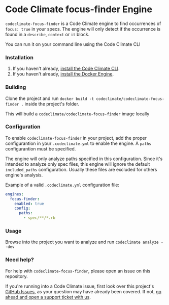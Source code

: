 # Code Climate focus-finder Engine

`codeclimate-focus-finder` is a Code Climate engine to find occurrences of `focus: true` in your specs. The engine will only detect if the occurrence is found in a `describe`, `context` or `it` block.

You can run it on your command line using the Code Climate CLI

### Installation

1. If you haven't already, [install the Code Climate CLI](https://github.com/codeclimate/codeclimate).
2. If you haven't already, [install the Docker Engine](https://docs.docker.com/engine/installation/).

### Building

Clone the project and run `docker build -t codeclimate/codeclimate-focus-finder .` inside the project's folder.

This will build a `codeclimate/codeclimate-focus-finder` image locally

### Configuration
To enable `codeclimate-focus-finder` in your project, add the proper configurantion in your `.codeclimate.yml` to enable the engine. A `paths` configurantion must be specified.

The engine will only analyze paths specified in this configuration. Since it's intended to analyze only spec files, this engine will ignore the default `included_paths` configuration. Usually these files are excluded for others engine's analysis.

Example of a valid `.codeclimate.yml` configuration file:

```yml
engines:
  focus-finder:
    enabled: true
    config:
      paths:
        - spec/**/*.rb
```

### Usage

Browse into the project you want to analyze and run `codeclimate analyze --dev`


### Need help?

For help with `codeclimate-focus-finder`, please open an issue on this repository.

If you're running into a Code Climate issue, first look over this project's [GitHub Issues](https://github.com/codeclimate/codeclimate-watson/issues), as your question may have already been covered. If not, [go ahead and open a support ticket with us](https://codeclimate.com/help).
